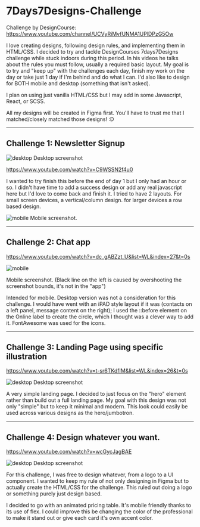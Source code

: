 # 7Days7Designs-Challenge

Challenge by DesignCourse: https://www.youtube.com/channel/UCVyRiMvfUNMA1UPlDPzG5Ow

I love creating designs, following design rules, and implementing them in HTML/CSS.
I decided to try and tackle DesignCourses 7days7Designs challenge while stuck indoors during this period.
In his videos he talks about the rules you must follow, usually a required basic layout.
My goal is to try and "keep up" with the challenges each day, finish my work on the day or take just 1 day if I'm behind and do what I can.
I'd also like to design for BOTH mobile and desktop (something that isn't asked).

I plan on using just vanilla HTML/CSS but I may add in some Javascript, React, or SCSS.

All my designs will be created in Figma first. You'll have to trust me that I matched/closely matched those designs! :D

---

## Challenge 1: Newsletter Signup

![desktop](Day1NewsletterSignup/desktop.png)
Desktop screenshot

https://www.youtube.com/watch?v=C9WSSN2f4u0

I wanted to try finish this before the end of day 1 but I only had an hour or so.
I didn't have time to add a success design or add any real javascript here but I'd love to come back and finish it.
I tried to have 2 layouts. For small screen devices, a vertical/column design. for larger devices a row based design.

![mobile](Day1NewsletterSignup/mobile.png)
Mobile screenshot.

---

## Challenge 2: Chat app

https://www.youtube.com/watch?v=dc_gABZzt_U&list=WL&index=27&t=0s

![mobile](Day2ChatApp/mobile.png)

Mobile screenshot.
(Black line on the left is caused by overshooting the screenshot bounds, it's not in the "app")

Intended for mobile. Desktop version was not a consideration for this challenge. I would have went with an iPAD style layout if it was (contacts on a left panel, message content on the right);
I used the ::before element on the Online label to create the circle, which I thought was a clever way to add it.
FontAwesome was used for the icons.

---

## Challenge 3: Landing Page using specific illustration

https://www.youtube.com/watch?v=t-sr6TKdfIM&list=WL&index=26&t=0s

![desktop](Day3LandingPage/desktop.png)
Desktop screenshot

A very simple landing page. I decided to just focus on the "hero" element rather than build out a full landing page.
My goal with this design was not only "simple" but to keep it minimal and modern.
This look could easily be used across various designs as the hero/jumbotron.

---

## Challenge 4: Design whatever you want.

https://www.youtube.com/watch?v=wcGycJagBAE

![desktop](Day4DesignAnything/desktop.png)
Desktop screenshot

For this challenge, I was free to design whatever, from a logo to a UI component.
I wanted to keep my rule of not only designing in Figma but to actually create the HTML/CSS for the challenge.
This ruled out doing a logo or something purely just design based.

I decided to go with an animated pricing table. It's mobile friendly thanks to its use of flex.
I could improve this be changing the color of the professional to make it stand out or give each card it's own accent color.
